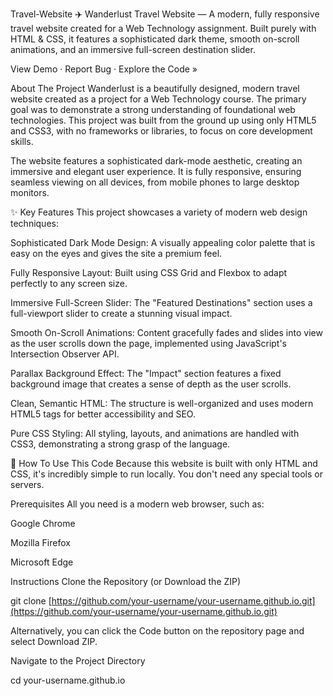 Travel-Website
✈️ Wanderlust Travel Website — A modern, fully responsive travel website created for a Web Technology assignment. Built purely with HTML & CSS, it features a sophisticated dark theme, smooth on-scroll animations, and an immersive full-screen destination slider.

View Demo · Report Bug · Explore the Code »

About The Project
Wanderlust is a beautifully designed, modern travel website created as a project for a Web Technology course. The primary goal was to demonstrate a strong understanding of foundational web technologies. This project was built from the ground up using only HTML5 and CSS3, with no frameworks or libraries, to focus on core development skills.

The website features a sophisticated dark-mode aesthetic, creating an immersive and elegant user experience. It is fully responsive, ensuring seamless viewing on all devices, from mobile phones to large desktop monitors.

✨ Key Features
This project showcases a variety of modern web design techniques:

Sophisticated Dark Mode Design: A visually appealing color palette that is easy on the eyes and gives the site a premium feel.

Fully Responsive Layout: Built using CSS Grid and Flexbox to adapt perfectly to any screen size.

Immersive Full-Screen Slider: The "Featured Destinations" section uses a full-viewport slider to create a stunning visual impact.

Smooth On-Scroll Animations: Content gracefully fades and slides into view as the user scrolls down the page, implemented using JavaScript's Intersection Observer API.

Parallax Background Effect: The "Impact" section features a fixed background image that creates a sense of depth as the user scrolls.

Clean, Semantic HTML: The structure is well-organized and uses modern HTML5 tags for better accessibility and SEO.

Pure CSS Styling: All styling, layouts, and animations are handled with CSS3, demonstrating a strong grasp of the language.

🚀 How To Use This Code
Because this website is built with only HTML and CSS, it's incredibly simple to run locally. You don't need any special tools or servers.

Prerequisites
All you need is a modern web browser, such as:

Google Chrome

Mozilla Firefox

Microsoft Edge

Instructions
Clone the Repository (or Download the ZIP)

git clone [https://github.com/your-username/your-username.github.io.git](https://github.com/your-username/your-username.github.io.git)

Alternatively, you can click the Code button on the repository page and select Download ZIP.

Navigate to the Project Directory

cd your-username.github.io
